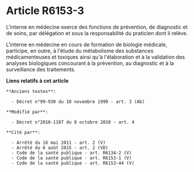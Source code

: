 # Article R6153-3

L'interne en médecine exerce des fonctions de prévention, de diagnostic et de soins, par délégation et sous la responsabilité
du praticien dont il relève.

L'interne en médecine en cours de formation de biologie médicale, participe, en outre, à l'étude du métabolisme des
substances médicamenteuses et toxiques ainsi qu'à l'élaboration et à la validation des analyses biologiques concourant à la
prévention, au diagnostic et à la surveillance des traitements.

**Liens relatifs à cet article**

	**Anciens textes**:

	  - Décret n°99-930 du 10 novembre 1999 - art. 3 (Ab)

	**Modifié par**:

	  - Décret n°2010-1187 du 8 octobre 2010 - art. 4

	**Cité par**:

	  - Arrêté du 16 mai 2011 - art. 2 (V)
	  - Arrêté du 6 août 2015 - art. 2 (VD)
	  - Code de la santé publique - art. R6134-2 (V)
	  - Code de la santé publique - art. R6153-1 (V)
	  - Code de la santé publique - art. R6153-44 (V)
